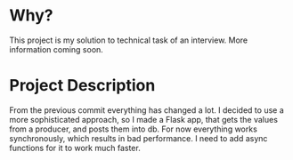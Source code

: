 # Why?
This project is my solution to technical task of an interview. More information coming soon.

# Project Description
From the previous commit everything has changed a lot. I decided to use a more sophisticated approach,
so I made a Flask app, that gets the values from a producer, and posts them into db. For now everything works
synchronously, which results in bad performance. I need to add async functions for it to work much faster.